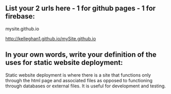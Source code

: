 ## List your 2 urls here - 1 for github pages - 1 for firebase:

mysite.github.io

http://kelleghan1.github.io/mySite.github.io


## In your own words, write your definition of the uses for static website deployment:

Static website deployment is where there is a site that functions only through the html page and associated files as opposed to functioning through databases or external files. It is useful for development and testing.

